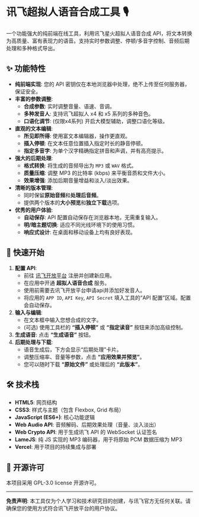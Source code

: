 
# 讯飞超拟人语音合成工具 🎙️

一个功能强大的纯前端在线工具，利用讯飞星火超拟人语音合成 API，将文本转换为高质量、富有表现力的语音。支持实时参数调整、停顿/多音字控制、音频后期处理和多种格式导出。

## ✨ 功能特性

- **纯前端实现**: 您的 API 密钥仅在本地浏览器中处理，绝不上传至任何服务器，保证安全。
- **丰富的参数调整**:
    - **合成参数**: 实时调整音量、语速、音调。
    - **多种发音人**: 支持讯飞超拟人 x4 和 x5 系列的多种音色。
    - **口语化调节**: (仅限x4系列) 开启大模型辅助，调整口语化等级。
- **直观的文本编辑**:
    - **所见即所得**: 使用富文本编辑器，操作更直观。
    - **插入停顿**: 在文本任意位置插入指定时长的静音停顿。
    - **指定多音字**: 为单个汉字精确指定拼音和声调，并有高亮提示。
- **强大的后期处理**:
    - **格式转换**: 将生成的音频导出为 `MP3` 或 `WAV` 格式。
    - **质量压缩**: 调整 MP3 的比特率 (kbps) 来平衡音质和文件大小。
    - **效果增强**: 添加后期音量增益和淡入/淡出效果。
- **清晰的版本管理**:
    - 同时保留**原始音频**和**处理后音频**。
    - 提供两个版本的**大小预览**和**独立下载**选项。
- **优秀的用户体验**:
    - **自动保存**: API 配置自动保存在浏览器本地，无需重复输入。
    - **明/暗主题切换**: 适应不同光线环境下的使用习惯。
    - **响应式设计**: 在桌面和移动设备上均有良好表现。

## 🚀 快速开始

1.  **配置 API**:
    - 前往 [讯飞开放平台]([https://www.xfyun.cn/](https://console.xfyun.cn/)) 注册并创建新应用。
    - 在应用中开通 **超拟人语音合成** 服务。
    - 使用前需要去讯飞开放平台申请api并添加好发音人。
    - 将应用的 `APP ID`, `API Key`, `API Secret` 填入工具的“API 配置”区域。配置会自动保存。
3.  **输入与编辑**:
    - 在文本框中输入您想合成的文字。
    - (可选) 使用工具栏的 **“插入停顿”** 或 **“指定读音”** 按钮来添加高级控制。
4.  **生成语音**: 点击 **“生成语音”** 按钮。
5.  **后期处理与下载**:
    - 语音生成后，下方会显示“后期处理”卡片。
    - 调整压缩率、音量等参数，点击 **“应用效果并预览”**。
    - 您可以随时下载 **“原始文件”** 或处理后的 **“此版本”**。

## 🛠️ 技术栈

- **HTML5**: 网页结构
- **CSS3**: 样式与主题（包含 Flexbox, Grid 布局）
- **JavaScript (ES6+)**: 核心功能逻辑
- **Web Audio API**: 音频解码、后期效果处理（音量、淡入淡出）
- **Web Crypto API**: 用于生成讯飞 API 的 WebSocket 认证签名
- **LameJS**: 纯 JS 实现的 MP3 编码器，用于将原始 PCM 数据压缩为 MP3
- **Vercel**: 用于项目的持续集成与部署

## 📄 开源许可

本项目采用 GPL-3.0 license 开源许可。

---

**免责声明**: 本工具仅为个人学习和技术研究目的创建，与讯飞官方无任何关联。请确保您的使用方式符合讯飞开放平台的用户协议。
